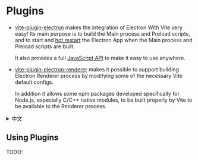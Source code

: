 # Plugins

- [vite-plugin-electron](https://github.com/electron-vite/vite-plugin-electron) makes the integration of Electron With Vite very easy! Its main purpose is to build the Main process and Preload scripts, and to start and [hot restart](/guide/features.html#hot-restart) the Electron App when the Main process and Preload scripts are built.

  It also provides a full [JavaScript API](https://github.com/electron-vite/vite-plugin-electron#javascript-api) to make it easy to use anywhere.

- [vite-plugin-electron-renderer](https://github.com/electron-vite/vite-plugin-electron-renderer) makes it possible to support building Electron Renderer process by modifying some of the necessary Vite default configs.

  In addition it allows some npm packages developed specifically for Node.js, especially C/C++ native modules, to be built properly by Vite to be available to the Renderer process.

<details>
  <summary>中文</summary>
  <ul>
  <li>
    <p><a target="_blank" href="https://github.com/electron-vite">vite-plugin-electron</a> 使得 Electron 与 Vite 的集成变得十分简单！它的主要作用是构建主进程与预加载脚本，并且当主进程与预加载脚本构建完成时启动、<a href="/guide/features.html#hot-restart">热重启</a> Electron App。</p>
    <p>除此之外它还提供全量的 <a target="_blank" href="https://github.com/electron-vite/vite-plugin-electron#javascript-api">JavaScript API</a> 可以很方便的在任何地方使用它。</p>
  </li>
  <li>
    <p><a target="_blank" href="https://github.com/electron-vite/vite-plugin-electron-renderer">vite-plugin-electron-renderer</a> 通过修改一些必要的 Vite 的默认配置使其能够支持构建 Electron 渲染进程。</p>
    <p>此外它使得一些专门为 Node.js 开发的 npm 包尤其是 C/C++ 本地模块，可以被 Vite 正确构建以提供给渲染进程使用。</p>
  </li>
  </ul>
</details>

## Using Plugins

TODO:
